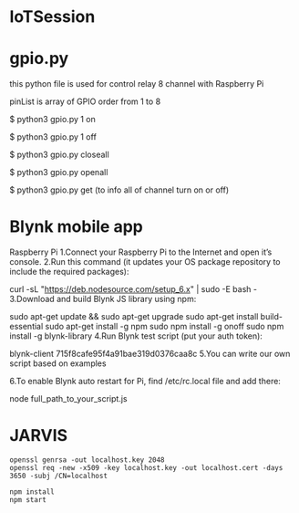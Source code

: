 # IoTSession

# gpio.py

this python file is used for control relay 8 channel with Raspberry Pi

pinList is array of GPIO order from 1 to 8

$ python3 gpio.py 1 on

$ python3 gpio.py 1 off

$ python3 gpio.py closeall

$ python3 gpio.py openall

$ python3 gpio.py get (to info all of channel turn on or off)


# Blynk mobile app

Raspberry Pi
1.Connect your Raspberry Pi to the Internet and open it’s console.
2.Run this command (it updates your OS package repository to include the required packages):

 curl -sL "https://deb.nodesource.com/setup_6.x" | sudo -E bash -
3.Download and build Blynk JS library using npm:

 sudo apt-get update && sudo apt-get upgrade
 sudo apt-get install build-essential
 sudo apt-get install -g npm 
 sudo npm install -g onoff
 sudo npm install -g blynk-library
4.Run Blynk test script (put your auth token):

 blynk-client 715f8cafe95f4a91bae319d0376caa8c
5.You can write our own script based on examples

6.To enable Blynk auto restart for Pi, find /etc/rc.local file and add there:

 node full_path_to_your_script.js <Auth Token>


# JARVIS
```
openssl genrsa -out localhost.key 2048
openssl req -new -x509 -key localhost.key -out localhost.cert -days 3650 -subj /CN=localhost
```
```
npm install
npm start
```

